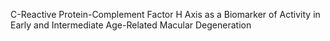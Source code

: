 C-Reactive Protein-Complement Factor H Axis as a Biomarker of Activity in Early and Intermediate Age-Related Macular Degeneration
